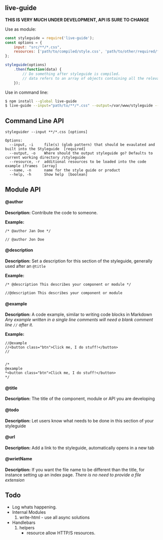 live-guide
---

**THIS IS VERY MUCH UNDER DEVELOPMENT, API IS SURE TO CHANGE**

Use as module:
```javascript
const styleguide = require('live-guide');
const options = {
    input: "src/**/*.css",
    resources: ['path/to/compiled/style.css', 'path/to/other/required/files/app.js']
};

styleguide(options)
    .then(function(data) {
        // Do something after styleguide is compiled.
        // data refers to an array of objects containing all the relevant data from your build
    });
```

Use in command line:
```bash
$ npm install --global live-guide
$ live-guide --input="path/to/**/*.css" --output=/var/www/styleguide --resource path/to/style.css another/path/here.js
```

## Command Line API
```shell
styleguider --input **/*.css [options]

Options:
  --input, -i     file(s) (glob pattern) that should be evaulated and built into the Styleguide  [required]
  --output, -o    Where should the output styleguide go? Defaults to current working directory /styleguide
  --resource, -r  additional resources to be loaded into the code example iframes  [array]
  --name, -n      name for the style guide or product
  --help, -h      Show help  [boolean]

```

## Module API

#### @author
**Description:** Contribute the code to someone.

**Example:**
```
/* @author Jan Doe */

// @author Jon Doe
```


#### @description
**Description:** Set a description for this section of the styleguide, generally used after an `@title`

**Example:**
```
/* @description This describes your component or module */

//@description This describes your component or module
```


#### @example
**Description:** A code example, similar to writing code blocks in Markdown
*Any example written in a single line comments will need a blank comment line `//` after it.*

**Example:**
```
//@example
//<button class="btn">Click me, I do stuff!</button>
//


/*
@example
*<button class="btn">Click me, I do stuff!</button>
*/
```


#### @title
**Description:** The title of the component, module or API you are developing




#### @todo
**Description:** Let users know what needs to be done in this section of your styleguide




#### @url
**Description:** Add a link to the styleguide, automatically opens in a new tab




#### @wrietName
**Description:** If you want the file name to be different than the title, for instance setting up an index page.
*There is no need to provide a file extension*


## Todo
- Log whats happening.
- Internal Modules
    1. write-html
            - use all async solutions
- Handlebars
	1. helpers
    	-  resource allow HTTP/S resources.
